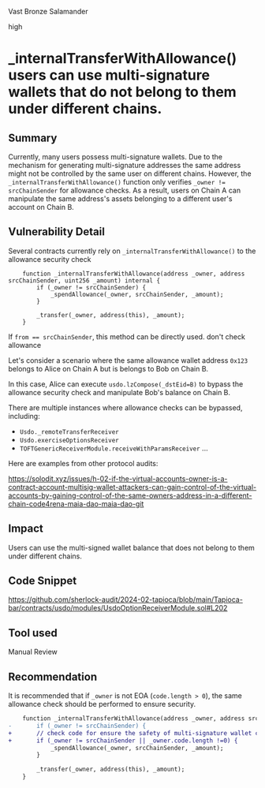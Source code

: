 Vast Bronze Salamander

high

# _internalTransferWithAllowance() users can use multi-signature wallets that do not belong to them under different chains.

## Summary
Currently, many users possess multi-signature wallets. 
Due to the mechanism for generating multi-signature addresses
the same address might not be controlled by the same user on different chains. 
However, the `_internalTransferWithAllowance()` function only verifies `_owner != srcChainSender` for allowance checks. 
As a result, users on Chain A can manipulate the same address's assets belonging to a different user's account on Chain B.

## Vulnerability Detail
Several contracts currently rely on `_internalTransferWithAllowance()` to the allowance security check 
```solidity
    function _internalTransferWithAllowance(address _owner, address srcChainSender, uint256 _amount) internal {
        if (_owner != srcChainSender) {
            _spendAllowance(_owner, srcChainSender, _amount);
        }

        _transfer(_owner, address(this), _amount);
    }
```

If `from == srcChainSender`, this method can be directly used. don't check allowance

Let's consider a scenario where the same allowance wallet address `0x123` belongs to Alice on Chain A but is belongs to Bob on Chain B.

In this case, Alice can execute `usdo.lzCompose(_dstEid=B)` to bypass the allowance security check and manipulate Bob's balance on Chain B.

There are multiple instances where allowance checks can be bypassed, including:
- `Usdo._remoteTransferReceiver`
- `Usdo.exerciseOptionsReceiver`
- `TOFTGenericReceiverModule.receiveWithParamsReceiver`
...

Here are examples from other protocol audits:

https://solodit.xyz/issues/h-02-if-the-virtual-accounts-owner-is-a-contract-account-multisig-wallet-attackers-can-gain-control-of-the-virtual-accounts-by-gaining-control-of-the-same-owners-address-in-a-different-chain-code4rena-maia-dao-maia-dao-git

## Impact

Users can use the multi-signed wallet balance that does not belong to them under different chains.

## Code Snippet
https://github.com/sherlock-audit/2024-02-tapioca/blob/main/Tapioca-bar/contracts/usdo/modules/UsdoOptionReceiverModule.sol#L202
## Tool used

Manual Review

## Recommendation

It is recommended that if `_owner` is not EOA (`code.length > 0`), the same allowance check should be performed to ensure security.

```diff
    function _internalTransferWithAllowance(address _owner, address srcChainSender, uint256 _amount) internal {
-       if (_owner != srcChainSender) {
+       // check code for ensure the safety of multi-signature wallet cross-chain.
+       if (_owner != srcChainSender || _owner.code.length !=0) {
            _spendAllowance(_owner, srcChainSender, _amount);
        }

        _transfer(_owner, address(this), _amount);
    }
```
